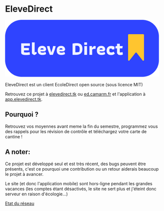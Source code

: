 # EleveDirect

<img src="https://raw.githubusercontent.com/elevedirect/app/master/static/legal/logo.png">

EleveDirect est un client EcoleDirect open source (sous licence MIT)

Retrouvez ce projet à [elevedirect.tk](http://elevedirect.tk) ou [ed.camarm.fr](http://ed.camarm.fr) et l'application à [app.elevedirect.tk](http://app.elevedirect.tk).

## Pourquoi ?
Retrouvez vos moyennes avant meme la fin du semestre, programmez vous des rappels pour les révision de contrôle et téléchargez votre carte de cantine !

## A noter:
Ce projet est développé seul et est très récent, des bugs peuvent être présents, c'est ce pourquoi une contribution ou un retour aiderais beaucoup le projet à avancer.

Le site (et donc l'application mobile) sont hors-ligne pendant les grandes vacances (les comptes étant désactivés, le site ne sert plus et j'éteint donc serveur en raison d'écologie...)


[Etat du réseau](https://status-hosted.server.camarm.fr/status/elevedirect)
